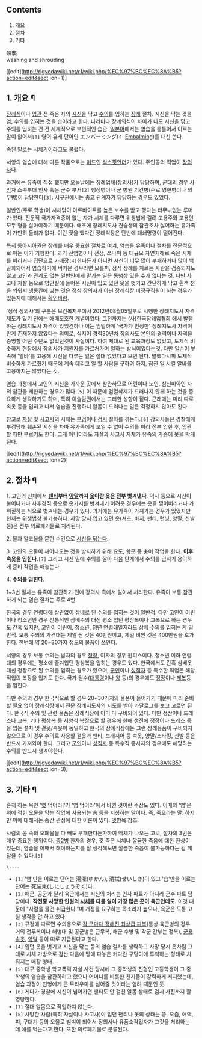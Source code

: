 ## Contents

    

1. 개요 
2. 절차 
3. 기타 

  
殮襲  
washing and shrouding

[[edit](http://rigvedawiki.net/r1/wiki.php/%EC%97%BC%EC%8A%B5?action=edit&sect
ion=1)]

## 1. 개요 ¶

[장례식](%EC%9E%A5%EB%A1%80%EC%8B%9D.md)이나 [입관](%EC%9E%85%EA%B4%80.md) 전 죽은
자의 [시신](%EC%8B%9C%EC%B2%B4.md)을 닦고 [수의](%EC%88%98%EC%9D%98.md)를 입히는
[장례](%EC%9E%A5%EB%A1%80.md) 절차. 시신을 닦는 것을 염, 수의를 입히는 것을 습이라고 한다. 나라마다 장례의식이
차이가 나도 시신을 닦고 수의를 입히는 건 전 세계적으로 보편적인 습관.
[일본어](%EC%9D%BC%EB%B3%B8%EC%96%B4.md)에서는 염습을 통틀어서 이르는 말이 없어서`[1]` 영어 유래 단어인
エンバーミング(← [Embalming](%EC%97%A0%EB%B2%84%EB%B0%8D.md))를 대신 쓴다.

  

속된 말로는 [시체기이](%EC%8B%9C%EC%B2%B4%EA%B8%B0%EC%9D%B4.md)라고도 불렀다.

  

서양의 염습에 대해 다룬 작품으로는 [미드](%EB%AF%B8%EB%93%9C.md)인
[식스핏언더](%EC%8B%9D%EC%8A%A4%ED%95%8F%EC%96%B8%EB%8D%94.md)가 있다. 주인공의 직업이
[장의사](%EC%9E%A5%EC%9D%98%EC%82%AC.md)다.

  

과거에는 유족이 직접 했지만 오늘날에는 장례업체([장의사](%EC%9E%A5%EC%9D%98%EC%82%AC.md))가 담당하며,
[군대](%EA%B5%B0%EB%8C%80.md)의 경우 [사망](%EC%82%AC%EB%A7%9D.md)자 소속부대 인사 혹은
군수 부서`[2]` 행정병이나 군 병원 기간병(주로 영현병이나 의무병)이 담당한다`[3]`. 서구권에서는 종교 관계자가 담당하는 경우도
있었다.

  

일반인(주로 학생)이 시체닦이 아르바이트를 높은 보수를 받고 했다는 터무니없는 루머가 있다. 전문적 국가자격증이 없는 자가 시체를 다루면
위생법에 걸려 고용주와 고용인 모두 형을 살아야하기 때문이다. 애초에 장례지도사 견습생의 참관조차 싫어하는 유가족이 가만히 둘리가 없다.
이런 짓을 했다간 장례식장은 단번에 폐쇄명령이 떨어진다.

  

특히 동아시아권은 장례를 매우 중요한 절차로 여겨, 염습을 유족이나 절차를 전문적으로 아는 이가 거행한다. 과거 전염병이나 전쟁, 쓰나미 등
대규모 자연재해로 죽은 시체를 버리거나 집단으로 가매장`[4]`한다든가 아니면 시신이 너무 많이 부패하거나 많이 백골화되어서 염습하기에
버거운 경우라면 모를까, 정식 장례를 치르는 사람을 검증되지도 않고 고인과 관계도 없는 일반인에게 맡기는 일은 통념상 있을 수가 없다는 것.
다만 사고나 자살 등으로 영안실에 들어온 시신이 입고 있던 옷을 벗기고 간단하게 닦고 흰색 천을 씌워서 냉동칸에 넣는 것은 정식 장의사가
아닌 장례식장 비정규직원이 하는 경우가 있는지에 대해서는
[확인바람](%ED%99%95%EC%9D%B8%EB%B0%94%EB%9E%8C.md).

  

'정식 장의사'의 구분은 보건복지부에서 2012년08월05일부로 시행한 장례지도사 자격제도가 있기 전에는 애매모호한 개념이었다. 그전까지는
(사)한국장례업협회 에서 발행하는 장례지도사 자격이 있었긴하나 이는 엄밀하게 '국가가 인정한' 장례지도사 자격이란게 존재하지 않았다는
의미로, 심지어 경력30년차 장의사도 본인의 경력이나 자격을 증명할 어떤 수단도 없었던것이 사실이다. 하여 제대로 된 교육과정도 없었고,
도제식 비슷하게 현장에서 장의사가 지원자를 가르쳐가며 일하는 방식이었다는것. 다만 일손이 부족해 '알바'를 고용해 시신을 다루는 일은 절대
없었다고 보면 된다. 말했다시피 도제식 비슷하게 가르쳤기 때문에 계속 데리고 일 할 사람을 구하려 하지, 잠깐 일 시킬 알바를 고용하지는
않았다는 것.

  

염습 과정에서 고인의 시신을 가까운 곳에서 참관하므로 어린이나 노인, 심신미약인 자의 참관을 제한하는 경우가 많다.`[5]` 이 때문에
검열삭제가 드러나지 않게 하는 것을 중요하게 생각하기도 하며, 특히 이슬람권에서는 그러한 성향이 짙다. 근래에는 미리 따로 속옷 등을 입히고
나서 염습을 진행하니 알몸이 드러나는 일은 걱정하지 않아도 된다.

  

참고로 [자살](%EC%9E%90%EC%82%B4.md) 및 [사고사](%EC%82%AC%EA%B3%A0%EC%82%AC.md)의
시체는 [부검](%EB%B6%80%EA%B2%80.md)이나 [검시](%EA%B2%80%EC%8B%9C.md) 절차를
겪는다.`[6]` 장의사들은 경찰에게 부검당해 훼손된 시신을 차마 유가족에게 보일 수 없어 수의를 미리 전부 입힌 후, 입관할 때만 부르기도
한다. 그게 아니더라도 자살과 사고사 자체가 유족의 가슴에 못을 박게 된다.

  

[[edit](http://rigvedawiki.net/r1/wiki.php/%EC%97%BC%EC%8A%B5?action=edit&sect
ion=2)]

## 2. 절차 ¶

1\. 고인의 신체에서 **[팬티](%ED%8C%AC%ED%8B%B0.md)부터
[양말](%EC%96%91%EB%A7%90.md)까지 [옷](%EC%98%B7.md)이란 옷은 전부 벗겨낸다**. 익사 등으로
시신이 불어나거나 사후경직 등으로 옷가지를 벗겨내기 어려운 경우에는 옷을 찢어버리거나 가위질하는 식으로 벗겨내는 경우가 있다. 과거에는
유가족이 가져가는 경우가 있었지만 현재는 위생법상 불가능하다. 사망 당시 입고 있던 옷(셔츠, 바지, 팬티, 런닝, 양말, 신발 등)은 전부
의료폐기물로 처리된다.

  

2\. 물과 알코올을 묻힌 수건으로 [시신을 닦는다](%EC%8B%9C%EC%B2%B4%EB%8B%A6%EA%B8%B0.md).

  

3\. 고인의 오물이 새어나오는 것을 방지하기 위해 요도, 항문 등 충이 작업을 한다. **이후 속옷을 입힌다.**`[7]` 그리고 시신
밑에 수의를 깔아 다음 단계에서 수의를 입히기 용이하게 준비 작업을 해놓는다.

  

4\. **수의를 입힌다**.

  

1~3번 절차는 유족이 참관하기 전에 장의사 측에서 알아서 처리한다. 유족이 보통 참관하게 되는 염습 절차는 주로 4번.

  

[한국](%ED%95%9C%EA%B5%AD.md)의 경우 연령대에 상관없이 [삼베](%EC%82%BC%EB%B2%A0.md)로 된
수의를 입히는 것이 일반적. 다만 고인이 어린이나 청소년인 경우 전통적인 삼베수의 대신 평소 입던 평상복이나 교복으로 하는 경우도 간혹
있지만, 고인이 어린이, 청소년, 청년 연령대일지라도 삼베 수의를 입히는 게 일반적. 보통 수의의 가격대는 제일 싼 것은 40만원이고, 제일
비싼 것은 400만원을 호가한다. 한번에 약 20~30가지 정도의 물품이 쓰인다.

  

서양의 경우 보통 수의는 남자의 경우 [정장](%EC%A0%95%EC%9E%A5.md), 여자의 경우 원피스이다. 청소년 이하 연령대의
경우에는 평소에 즐겨입던 평상복을 입히는 경우도 있다. 한국에서도 간혹 삼베옷 대신 정장으로 된 수의를 입히는 경우가 있으며,
[군인](%EA%B5%B0%EC%9D%B8.md)이나 [성직자](%EC%84%B1%EC%A7%81%EC%9E%90.md) 등
특수한 직업은 해당 직업의 복장을 입기도 한다. 국가 원수([대통령](%EB%8C%80%ED%86%B5%EB%A0%B9.md)이나
[왕](%EC%99%95.md) 등)의 경우에도 [정장](%EC%A0%95%EC%9E%A5.md)이나
[제복](%EC%A0%9C%EB%B3%B5.md)등을 입힌다.

  

다만 수의의 경우 한국식으로 할 경우 20~30가지의 물품이 들어가기 때문에 미리 준비할 필요 없이 장례식장에서 전문 장례지도사의 지도를
받아 카달로그를 보고 고르면 된다. 한국식 수의 및 관련 물품은 장례식장에 이미 다 구비되어 있다. 다만 정장이나 드레스나 교복, 기타
평상복 등 서양식 복장으로 할 경우에 한해 생전에 정장이나 드레스 등을 입는 절차 및 겉옷/속옷이 동일하고 한국의 장례식장에는 그런
장례용품이 구비되지 않으므로 이 경우 수의로 사용할 겉옷과 팬티, 브래지어 등 속옷, 양말/스타킹, 신발 등은 반드시 가져와야 한다. 그리고
[군인](%EA%B5%B0%EC%9D%B8.md)이나 [성직자](%EC%84%B1%EC%A7%81%EC%9E%90.md) 등
특수직 종사자의 경우에도 해당하는 수의를 반드시 챙겨야한다.

[[edit](http://rigvedawiki.net/r1/wiki.php/%EC%97%BC%EC%8A%B5?action=edit&sect
ion=3)]

## 3. 기타 ¶

흔히 하는 욕인 '[엿](%EC%97%BF.md) 먹어라!'가 '염 먹어라'에서 바뀐 것이란 주장도 있다. 이때의 '염'은 위에 적힌
오물을 막는 작업에 사용되는 솜 등을 지칭하는 말이다. 즉, 죽으라는 말. 하지만 이에 대해서는 중간 관정에 대한 이론이 있다.
[엿](%EC%97%BF.md)항목 참조.

  

사람의 몸 속의 오폐물을 다 빼도 부패한다든가하여 액체가 나오는 고로, 절차의 3번은 매우 중요한 행위이다.
[중2병](%EC%A4%912%EB%B3%91.md) 환자의 경우, 갓 죽은 시체나 깔끔한 죽음에 대한 환상이 있는데, 염습을 어째서
해야하는지를 잘 생각해보면 깔끔한 죽음이 불가능하다는 걸 깨달을 수 있다.`[8]`

`\----`

  * `[1]` '염'만을 이르는 단어는 湯潅(ゆかん), 清拭(せいしき)이 있고 '습'만을 이르는 단어는 死装束(しにしょうぞく)다.
  * `[2]` 해군, 공군과 달리 육군에서는 시신의 처리는 인사 파트가 아니라 군수 파트 담당이다. **작전중 사망한 인원의 [시체](%EC%8B%9C%EC%B2%B4.md)를 다룰 일이 가장 많은 곳이 육군인데도.** 이것 때문에 "사람을 물건 취급한다."며 개정을 요구하는 목소리가 높으나, 육군은 도통 고칠 생각을 안 하고 있다.
  * `[3]` 규정에 따르면 수의용으로 [각 군마다 정해진 최상급 피복](%EA%B5%B0%EB%B3%B5.md)(통상 육군병의 경우 거의 전투복이나 해병대 및 공군병은 근무복, 해군 수병 및 각군 간부는 정복), [군용속옷](%EB%B8%8C%EB%A0%88%EC%9D%B4%EB%B8%8C%EB%A7%A8.md), [양말](%EC%96%91%EB%A7%90.md) 등이 따로 지급된다고 한다.
  * `[4]` 입던 옷을 벗기고 시신을 닦는 등의 염습 절차를 생략하고 사망 당시 옷차림 그대로 시체 가방으로 감싼 다음에 땅에 파놓은 커다란 구덩이에 투척하는 형태로 치뤄지는 매장 형태.
  * `[5]` 대구 중학생 학교폭력 자살 사건 당시에 그 중학생의 친형인 고등학생이 그 중학생의 염습을 참관하려고 했으나 어머니를 비롯한 친지들이 강력하게 저지했는데, 염습 과정이 친형에게 큰 트라우마를 심어줄 것이라는 염려 때문인 듯.
  * `[6]` 게다가 경찰에 시신이 넘어가면 팬티도 안 걸친 알몸 상태로 검시 사진까지 촬영당한다.
  * `[7]` 절대 알몸으로 작업하지 않는다.
  * `[8]` 사망한 사람(특히 자살이나 사고사)이 입던 팬티나 옷의 상태는 똥, 오줌, 애액, 피, 구더기 등의 오물로 범벅이 되어서 장의사나 유품소각업자가 그것을 처리하는 데 애를 먹는다고 한다. 또한 의료폐기물로 분류된다.

